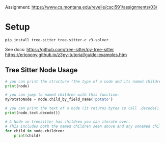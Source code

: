 Assignment: https://www.cs.montana.edu/revelle/csci591/assignments/03/


# Setup

```sh
pip install tree-sitter tree-sitter-c z3-solver
```


See docs:
https://github.com/tree-sitter/py-tree-sitter
https://ericpony.github.io/z3py-tutorial/guide-examples.htm





## Tree Sitter Node Usage
```python
# you can print the structure (the type of a node and its named children)
print(node)

# you can jump to named children with this function:
myPotatoNode = node.child_by_field_name('potato')

# you can print the text of a node (it returns bytes so call .decode() to convert it back to a string)
print(node.text.decode())

# A Node in treesitter has children you can iterate over. 
# This includes both the named children seen above and any unnamed children
for child in node.children:
    print(child)

```
